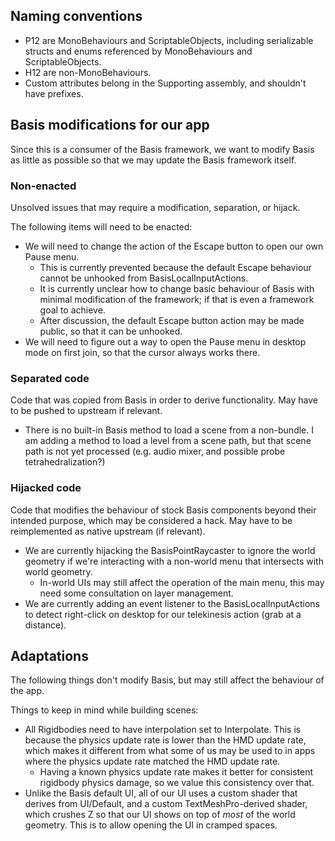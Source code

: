 ﻿## Naming conventions

- P12 are MonoBehaviours and ScriptableObjects, including serializable structs and enums referenced by MonoBehaviours and ScriptableObjects.
- H12 are non-MonoBehaviours.
- Custom attributes belong in the Supporting assembly, and shouldn't have prefixes.

## Basis modifications for our app

Since this is a consumer of the Basis framework, we want to modify Basis as little as possible so that we may update the Basis
framework itself.

### Non-enacted

Unsolved issues that may require a modification, separation, or hijack.

The following items will need to be enacted:
- We will need to change the action of the Escape button to open our own Pause menu.
  - This is currently prevented because the default Escape behaviour cannot be unhooked from BasisLocalInputActions.
  - It is currently unclear how to change basic behaviour of Basis with minimal modification of the framework; if that is even a framework goal to achieve.
  - After discussion, the default Escape button action may be made public, so that it can be unhooked.
- We will need to figure out a way to open the Pause menu in desktop mode on first join, so that the cursor always works there.

### Separated code

Code that was copied from Basis in order to derive functionality. May have to be pushed to upstream if relevant.

- There is no built-in Basis method to load a scene from a non-bundle. I am adding a method to load a level from a scene path,
  but that scene path is not yet processed (e.g. audio mixer, and possible probe tetrahedralization?)

### Hijacked code

Code that modifies the behaviour of stock Basis components beyond their intended purpose, which may be considered a hack.
May have to be reimplemented as native upstream (if relevant).

- We are currently hijacking the BasisPointRaycaster to ignore the world geometry if we're interacting with a non-world menu that intersects with world geometry.
    - In-world UIs may still affect the operation of the main menu, this may need some consultation on layer management.
- We are currently adding an event listener to the BasisLocalInputActions to detect right-click on desktop for our telekinesis action (grab at a distance).

## Adaptations

The following things don't modify Basis, but may still affect the behaviour of the app.

Things to keep in mind while building scenes:

- All Rigidbodies need to have interpolation set to Interpolate. This is because the physics update rate is lower than the HMD update rate,
  which makes it different from what some of us may be used to in apps where the physics update rate matched the HMD update rate.
  - Having a known physics update rate makes it better for consistent rigidbody physics damage, so we value this consistency over that.
- Unlike the Basis default UI, all of our UI uses a custom shader that derives from UI/Default, and a custom TextMeshPro-derived shader, which
  crushes Z so that our UI shows on top of *most* of the world geometry. This is to allow opening the UI in cramped spaces.
